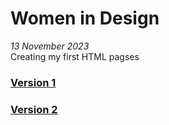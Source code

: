 # Women in Design     
*13 November 2023*      
Creating my first HTML pagses
### [Version 1]()
### [Version 2]()
